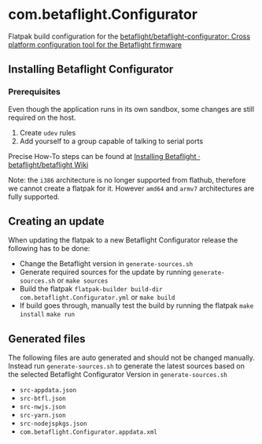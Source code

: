 # com.betaflight.Configurator
Flatpak build configuration for the [betaflight/betaflight-configurator: Cross platform configuration tool for the Betaflight firmware](https://github.com/betaflight/betaflight-configurator)

## Installing Betaflight Configurator

### Prerequisites

Even though the application runs in its own sandbox, some changes are still required on the host.
1. Create `udev` rules
2. Add yourself to a group capable of talking to serial ports

Precise How-To steps can be found at [Installing Betaflight · betaflight/betaflight Wiki](https://github.com/betaflight/betaflight/wiki/Installing-Betaflight#platform-specific-linux)

Note: the `i386` architecture is no longer supported from flathub, therefore we cannot create a flatpak for it.
However `amd64` and `armv7` architectures  are fully supported.

## Creating an update

When updating the flatpak to a new Betaflight Configurator release the following has to be done:
- Change the Betaflight version in `generate-sources.sh`
- Generate required sources for the update by running `generate-sources.sh` or `make sources`
- Build the flatpak `flatpak-builder build-dir com.betaflight.Configurator.yml` or `make build`
- If build goes through, manually test the build by running the flatpak `make install` `make run`

## Generated files

The following files are auto generated and should not be changed manually.    
Instead run `generate-sources.sh` to generate the latest sources based on the selected Betaflight Configurator Version in `generate-sources.sh`

- `src-appdata.json`
- `src-btfl.json`
- `src-nwjs.json`
- `src-yarn.json`
- `src-nodejspkgs.json`
- `com.betaflight.Configurator.appdata.xml`
